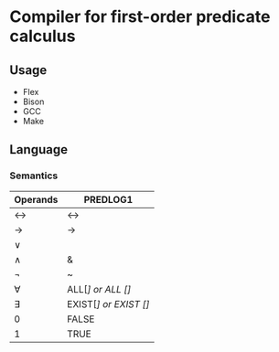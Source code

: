 <!--Copyright Andrik Seeger 2022-->

# Compiler for first-order predicate calculus



## Usage

* Flex 
* Bison
* GCC
* Make

## Language
### Semantics
Operands  | PREDLOG1
------------- | -------------
↔  | <->
→  | ->
∨  | |
∧  | &
¬  | ~
∀<var>  | ALL[<var>] or ALL [<var>]
∃<var>  | EXIST[<var>] or EXIST [<var>]
0  | FALSE
1  | TRUE

